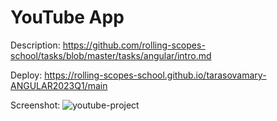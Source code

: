 # YouTube App
Description: https://github.com/rolling-scopes-school/tasks/blob/master/tasks/angular/intro.md

Deploy: https://rolling-scopes-school.github.io/tarasovamary-ANGULAR2023Q1/main

Screenshot: 
![youtube-project](https://github.com/tarasovamary/youtube-app/assets/103993159/6f048330-2f13-4df4-9051-89620162144d)
